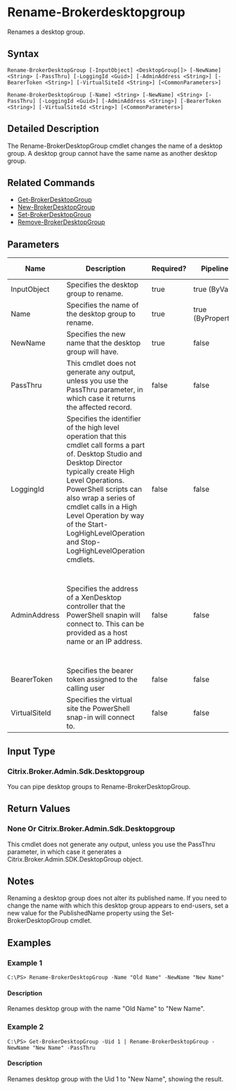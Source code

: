 ﻿
# Rename-Brokerdesktopgroup
Renames a desktop group.
## Syntax
```
Rename-BrokerDesktopGroup [-InputObject] <DesktopGroup[]> [-NewName] <String> [-PassThru] [-LoggingId <Guid>] [-AdminAddress <String>] [-BearerToken <String>] [-VirtualSiteId <String>] [<CommonParameters>]

Rename-BrokerDesktopGroup [-Name] <String> [-NewName] <String> [-PassThru] [-LoggingId <Guid>] [-AdminAddress <String>] [-BearerToken <String>] [-VirtualSiteId <String>] [<CommonParameters>]
```
## Detailed Description
The Rename-BrokerDesktopGroup cmdlet changes the name of a desktop group. A desktop group cannot have the same name as another desktop group.


## Related Commands

* [Get-BrokerDesktopGroup](../Get-BrokerDesktopGroup/)
* [New-BrokerDesktopGroup](../New-BrokerDesktopGroup/)
* [Set-BrokerDesktopGroup](../Set-BrokerDesktopGroup/)
* [Remove-BrokerDesktopGroup](../Remove-BrokerDesktopGroup/)
## Parameters
| Name   | Description | Required? | Pipeline Input | Default Value |
| --- | --- | --- | --- | --- |
| InputObject | Specifies the desktop group to rename. | true | true (ByValue) | null |
| Name | Specifies the name of the desktop group to rename. | true | true (ByPropertyName) | null |
| NewName | Specifies the new name that the desktop group will have. | true | false |  |
| PassThru | This cmdlet does not generate any output, unless you use the PassThru parameter, in which case it returns the affected record. | false | false | False |
| LoggingId | Specifies the identifier of the high level operation that this cmdlet call forms a part of. Desktop Studio and Desktop Director typically create High Level Operations. PowerShell scripts can also wrap a series of cmdlet calls in a High Level Operation by way of the Start-LogHighLevelOperation and Stop-LogHighLevelOperation cmdlets. | false | false |  |
| AdminAddress | Specifies the address of a XenDesktop controller that the PowerShell snapin will connect to. This can be provided as a host name or an IP address. | false | false | Localhost. Once a value is provided by any cmdlet, this value will become the default. |
| BearerToken | Specifies the bearer token assigned to the calling user | false | false |  |
| VirtualSiteId | Specifies the virtual site the PowerShell snap-in will connect to. | false | false |  |

## Input Type

### Citrix.Broker.Admin.Sdk.Desktopgroup
You can pipe desktop groups to Rename-BrokerDesktopGroup.
## Return Values

### None Or Citrix.Broker.Admin.Sdk.Desktopgroup
This cmdlet does not generate any output, unless you use the PassThru parameter, in which case it generates a Citrix.Broker.Admin.SDK.DesktopGroup object.
## Notes
Renaming a desktop group does not alter its published name. If you need to change the name with which this desktop group appears to end-users, set a new value for the PublishedName property using the Set-BrokerDesktopGroup cmdlet.
## Examples

### Example 1
```
C:\PS> Rename-BrokerDesktopGroup -Name "Old Name" -NewName "New Name"
```
#### Description
Renames desktop group with the name "Old Name" to "New Name".
### Example 2
```
C:\PS> Get-BrokerDesktopGroup -Uid 1 | Rename-BrokerDesktopGroup -NewName "New Name" -PassThru
```
#### Description
Renames desktop group with the Uid 1 to "New Name", showing the result.
